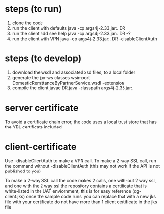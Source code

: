 
# steps (to run)

1. clone the code
1. run the client with defaults java -cp args4j-2.33.jar:. DR
1. run the client add see help java -cp args4j-2.33.jar:. DR -?
1. run the client with VPN java -cp args4j-2.33.jar:. DR -disableClientAuth


# steps (to develop)

1. download the wsdl and associated xsd files, to a local folder
1. generate the jax-ws classes wsimport DomesticRemittanceByPartnerService.wsdl -extension
1. compile the client javac DR.java -classpath args4j-2.33.jar:.


# server certificate 
To avoid a certificate chain error, the code uses a local trust store that has the YBL certificate included 

# client-certificate
Use -disableClientAuth to make a VPN call. 
To make a 2-way SSL call, run the command without -disableClientAuth (this may not work if the API is not published to you)

To make a 2-way SSL call the code makes 2 calls, one with-out 2 way ssl, and one with the 2 way ssl
the repository contains a certificate that is white-listed in the UAT enviornment, this is for easy reference (qg-client.jks)
once the sample code runs, you can replace that with a new jks file with your certificate
do not have more than 1 client certificate in the jks file
